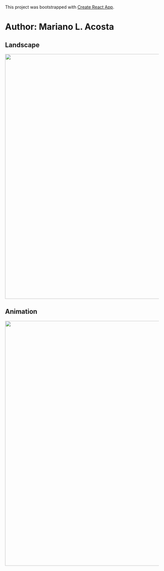 This project was bootstrapped with [Create React App](https://github.com/facebook/create-react-app).

# **Author: Mariano L. Acosta**

## Landscape
<img src="https://i.imgur.com/rYRE3b3.jpg" width="800"  />

## Animation

<img src="https://media.giphy.com/media/zyS3Vrv5XNDaUwoLnT/giphy.gif" width="800"  />

